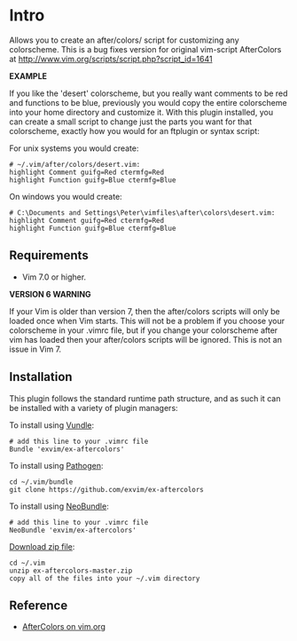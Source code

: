# Intro

Allows you to create an after/colors/ script for customizing any colorscheme.
This is a bug fixes version for original vim-script AfterColors at
http://www.vim.org/scripts/script.php?script_id=1641

**EXAMPLE**

If you like the 'desert' colorscheme, but you really want comments to be red and functions to be blue, previously you would copy the entire colorscheme into your home directory and customize it.  With this plugin installed, you can create a small script to change just the parts you want for that colorscheme, exactly how you would for an ftplugin or syntax script:

For unix systems you would create:

    # ~/.vim/after/colors/desert.vim:
    highlight Comment guifg=Red ctermfg=Red
    highlight Function guifg=Blue ctermfg=Blue

On windows you would create:

    # C:\Documents and Settings\Peter\vimfiles\after\colors\desert.vim:
    highlight Comment guifg=Red ctermfg=Red
    highlight Function guifg=Blue ctermfg=Blue


## Requirements

- Vim 7.0 or higher.

**VERSION 6 WARNING**

If your Vim is older than version 7, then the after/colors scripts will only be loaded
once when Vim starts.  This will not be a problem if you choose your colorscheme in your
.vimrc file, but if you change your colorscheme after vim has loaded then your after/colors
scripts will be ignored.  This is not an issue in Vim 7.

## Installation

This plugin follows the standard runtime path structure, and as such it can
be installed with a variety of plugin managers:

To install using [Vundle](https://github.com/gmarik/vundle):

    # add this line to your .vimrc file
    Bundle 'exvim/ex-aftercolors'

To install using [Pathogen](https://github.com/tpope/vim-pathogen):

    cd ~/.vim/bundle
    git clone https://github.com/exvim/ex-aftercolors

To install using [NeoBundle](https://github.com/Shougo/neobundle.vim):

    # add this line to your .vimrc file
    NeoBundle 'exvim/ex-aftercolors'

[Download zip file](https://github.com/exvim/ex-aftercolors/archive/master.zip):

    cd ~/.vim
    unzip ex-aftercolors-master.zip
    copy all of the files into your ~/.vim directory

## Reference

* [AfterColors on vim.org](http://www.vim.org/scripts/script.php?script_id=1641)

